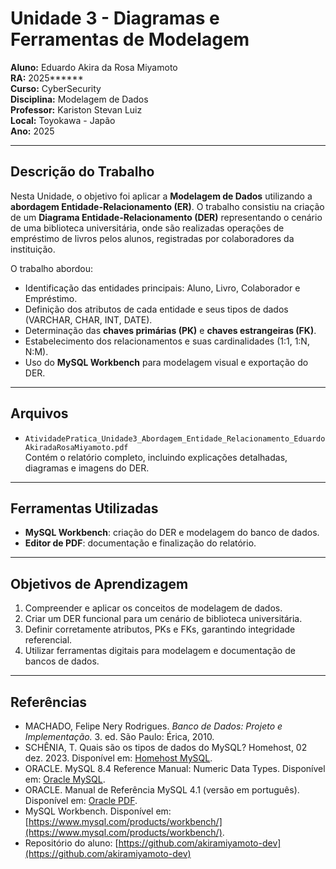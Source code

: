 # Unidade 3 - Diagramas e Ferramentas de Modelagem

**Aluno:** Eduardo Akira da Rosa Miyamoto  
**RA:** 2025******  
**Curso:** CyberSecurity  
**Disciplina:** Modelagem de Dados  
**Professor:** Kariston Stevan Luiz  
**Local:** Toyokawa - Japão  
**Ano:** 2025  

---

## Descrição do Trabalho

Nesta Unidade, o objetivo foi aplicar a **Modelagem de Dados** utilizando a **abordagem Entidade-Relacionamento (ER)**. O trabalho consistiu na criação de um **Diagrama Entidade-Relacionamento (DER)** representando o cenário de uma biblioteca universitária, onde são realizadas operações de empréstimo de livros pelos alunos, registradas por colaboradores da instituição.

O trabalho abordou:

- Identificação das entidades principais: Aluno, Livro, Colaborador e Empréstimo.  
- Definição dos atributos de cada entidade e seus tipos de dados (VARCHAR, CHAR, INT, DATE).  
- Determinação das **chaves primárias (PK)** e **chaves estrangeiras (FK)**.  
- Estabelecimento dos relacionamentos e suas cardinalidades (1:1, 1:N, N:M).  
- Uso do **MySQL Workbench** para modelagem visual e exportação do DER.  

---

## Arquivos

- `AtividadePratica_Unidade3_Abordagem_Entidade_Relacionamento_EduardoAkiradaRosaMiyamoto.pdf`  
  Contém o relatório completo, incluindo explicações detalhadas, diagramas e imagens do DER.

---

## Ferramentas Utilizadas

- **MySQL Workbench**: criação do DER e modelagem do banco de dados.  
- **Editor de PDF**: documentação e finalização do relatório.  

---

## Objetivos de Aprendizagem

1. Compreender e aplicar os conceitos de modelagem de dados.  
2. Criar um DER funcional para um cenário de biblioteca universitária.  
3. Definir corretamente atributos, PKs e FKs, garantindo integridade referencial.  
4. Utilizar ferramentas digitais para modelagem e documentação de bancos de dados.  

---

## Referências

- MACHADO, Felipe Nery Rodrigues. *Banco de Dados: Projeto e Implementação.* 3. ed. São Paulo: Érica, 2010.  
- SCHÊNIA, T. Quais são os tipos de dados do MySQL? Homehost, 02 dez. 2023. Disponível em: [Homehost MySQL](https://www.homehost.com.br/blog/tutoriais/mysql/tipos-de-dados-do-mysql/).  
- ORACLE. MySQL 8.4 Reference Manual: Numeric Data Types. Disponível em: [Oracle MySQL](https://dev.mysql.com/doc/refman/8.4/en/numeric-types.html).  
- ORACLE. Manual de Referência MySQL 4.1 (versão em português). Disponível em: [Oracle PDF](https://downloads.mysql.com/docs/refman-4.1-pt.a4.pdf).  
- MySQL Workbench. Disponível em: [https://www.mysql.com/products/workbench/](https://www.mysql.com/products/workbench/).  
- Repositório do aluno: [https://github.com/akiramiyamoto-dev](https://github.com/akiramiyamoto-dev)


